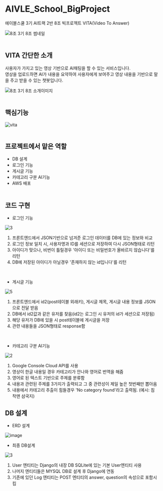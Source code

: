 # AIVLE_School_BigProject
에이블스쿨 3기 AI트랙 2반 8조 빅프로젝트 VITA(Video To Answer)</BR>

![8조  3기 8조 썸네일](https://github.com/rakkeshasa/AIVLE_School_BigProject/assets/77041622/5a8bd623-600a-42b4-8587-a1c864fc45d1)
</BR></BR>

VITA 간단한 소개
---
사용자가 가지고 있는 영상 기반으로 AI채팅을 할 수 있는 서비스입니다.</BR>
영상을 업로드하면 AI가 내용을 요약하여 사용자에게 보여주고 영상 내용을 기반으로 말을 주고 받을 수 있는 챗봇입니다.

![8조  3기 8조 소개이미지](https://github.com/rakkeshasa/AIVLE_School_BigProject/assets/77041622/ff5950c6-efd0-4994-8695-047026170dbe)
</BR></BR>

핵심기능
---
![vita](https://github.com/rakkeshasa/AIVLE_School_BigProject/assets/77041622/0de90085-8cff-4177-882d-c6161d563465)
</BR></BR>

프로젝트에서 맡은 역할
---
- DB 설계
- 로그인 기능
- 게시글 기능
- 카테고리 구분 AI기능
- AWS 배포
</BR></BR>

코드 구현
---
- 로그인 기능

![3](https://github.com/rakkeshasa/AIVLE_School_BigProject/assets/77041622/1c7469b1-2089-4417-8949-b6f75b37caaa)

1) 프론트엔드에서 JSON기반으로 넘겨준 로그인 데이터를 DB에 있는 정보와 비교
2) 로그인 정보 일치 시, 사용자명과 ID를 세션으로 저장하여 다시 JSON형태로 리턴
3) 아이디가 맞으나, 비번이 틀릴경우 '아이디 또는 비밀번호가 올바르지 않습니다'를 리턴
4) DB에 저장된 아이디가 아닐경우 '존재하지 않는 id입니다'를 리턴
</BR>

- 게시글 기능

![5](https://github.com/rakkeshasa/AIVLE_School_BigProject/assets/77041622/fcc4c308-284d-4ba4-adb8-5697a091b7d6)

1) 프론트엔드에서 id2(post테이블 외래키), 게시글 제목, 게시글 내용 정보를 JSON으로 전달 받음
2) DB에서 id2값과 같은 유저를 찾음(id2는 로그인 시 유저의 id가 세션으로 저장됨)
3) 해당 유저가 DB에 있을 시 post테이블에 게시글을 저장
4) 관련 내용들을 JSON형태로 response함
</BR>

- 카테고리 구분 AI기능

![2](https://github.com/rakkeshasa/AIVLE_School_BigProject/assets/77041622/180139ed-fea3-4647-9f10-56c8f413e82d)

1) Google Console Cloud API를 사용
2) 영상이 한글 내용일 경우 카테고리가 안나와 영어로 번역을 해줌
3) 영어로 된 텍스트 기반으로 주제를 분류함
4) 내용과 관련된 주제를 3가지가 출력되고 그 중 관련성이 제일 높은 첫번째만 뽑아옴
5) 내용에서 카테고리 추출이 힘들경우 'No category found'라고 출력됨. (예시: 침착맨 삼국지)

DB 설계
---
- ERD 설계

![image](https://github.com/rakkeshasa/AIVLE_School_BigProject/assets/77041622/eac184de-e1d6-40f0-99c6-4aa0c942dad3)

- 최종 DB설계

![3](https://github.com/rakkeshasa/AIVLE_School_BigProject/assets/77041622/d27eb0d0-8d38-4d0d-b660-4c785035af6c)

1) User 엔티티는 Django의 내장 DB SQLite에 있는 기본 User엔티티 사용
2) 나머지 엔티티들은 MYSQL DB로 설계 후 Django에 연동
3) 기존에 있던 Log 엔티티는 POST 엔티티의 answer, question의 속성으로 포함시킴
